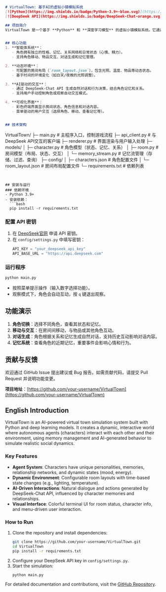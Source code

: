 
```markdown
# VirtualTown: 基于AI的虚拟小镇模拟系统
[![Python](https://img.shields.io/badge/Python-3.9+-blue.svg)](https://www.python.org/)
[![DeepSeek API](https://img.shields.io/badge/DeepSeek-Chat-orange.svg)](https://www.deepseek.com/)

## 项目简介
VirtualTown 是一个基于 **Python** 和 **深度学习模型** 的虚拟小镇模拟系统。它通过 **智能体（角色）** 的自主交互、记忆管理和环境感知，实现了一个动态、可交互的虚拟世界。系统利用 **DeepSeek-Chat API** 生成角色行为和对话，并通过结构化的记忆流（`MemoryStream`）跟踪角色经历，支持多角色协作、环境交互和状态更新。


## 核心功能
1. **智能体系统**：
   - 角色拥有独立的性格、记忆、关系网络和日常状态（心情、精力）。
   - 支持角色移动、物品交互、对话生成和记忆管理。

2. **动态环境**：
   - 可配置的房间布局（`room_layout.json`），包含光照、温度、物品等动态状态。
   - 基于时间的环境变化（如白天/夜晚的光照调整）。

3. **AI驱动的交互**：
   - 通过 DeepSeek-Chat API 生成自然对话和行为决策，结合角色记忆和关系。
   - 支持用户手动控制角色或观察自动交互模式。

4. **可视化界面**：
   - 彩色终端界面显示房间状态、角色信息和对话内容。
   - 菜单驱动的用户交互（选择角色、移动、查看记忆等）。


## 技术架构
```
VirtualTown/
├─ main.py               # 主程序入口，控制游戏流程
├─ api_client.py         # 与DeepSeek API交互的客户端
├─ renderer.py           # 界面渲染与用户输入处理
├─ models/
│  ├─ character.py       # 角色模型（状态、记忆、关系）
│  ├─ room.py            # 房间模型（布局、状态、交互）
│  └─ memory_stream.py   # 记忆流管理（存储、过滤、查询）
├─ config/
│  ├─ characters.json    # 角色配置文件
│  └─ room_layout.json   # 房间布局配置文件
└─ requirements.txt      # 依赖列表
```


## 安装与运行
### 依赖环境
- Python 3.9+
- 安装依赖：
  ```bash
  pip install -r requirements.txt
  ```

### 配置 API 密钥
1. 在 [DeepSeek官网](https://www.deepseek.com/) 申请 API 密钥。
2. 在 `config/settings.py` 中填写密钥：
   ```python
   API_KEY = "your_deepseek_api_key"
   API_BASE_URL = "https://api.deepseek.com"
   ```

### 运行程序
```bash
python main.py
```
- 按照菜单提示操作（输入数字选择功能）。
- 观察模式下，角色会自动互动，按 `q` 键退出观察。


## 功能演示
1. **角色切换**：选择不同角色，查看其状态和记忆。
2. **移动与交互**：在房间间移动，与物品或其他角色互动。
3. **对话生成**：角色根据关系和记忆生成自然对话，支持历史互动影响对话内容。
4. **记忆系统**：查看角色的近期记忆，重要事件会影响心情和行为。


## 贡献与反馈
欢迎通过 GitHub Issue 提出建议或 Bug 报告。如需贡献代码，请提交 Pull Request 并说明功能变更。

**项目地址**：[https://github.com/your-username/VirtualTown](https://github.com/your-username/VirtualTown)


## English Introduction
VirtualTown is an AI-powered virtual town simulation system built with Python and deep learning models. It creates a dynamic, interactive world where autonomous agents (characters) interact with each other and their environment, using memory management and AI-generated behavior to simulate realistic social dynamics.

### Key Features
- **Agent System**: Characters have unique personalities, memories, relationship networks, and dynamic states (mood, energy).
- **Dynamic Environment**: Configurable room layouts with time-based state changes (e.g., lighting, temperature).
- **AI-Driven Interactions**: Natural dialogue and actions generated by DeepSeek-Chat API, influenced by character memories and relationships.
- **Visual Interface**: Colorful terminal UI for room status, character info, and menu-driven user interaction.

### How to Run
1. Clone the repository and install dependencies:
   ```bash
   git clone https://github.com/your-username/VirtualTown.git
   cd VirtualTown
   pip install -r requirements.txt
   ```
2. Configure your DeepSeek API key in `config/settings.py`.
3. Start the simulation:
   ```bash
   python main.py
   ```

For detailed documentation and contributions, visit the [GitHub Repository](https://github.com/your-username/VirtualTown).
```

